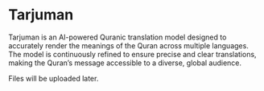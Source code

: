 # Tarjuman
Tarjuman is an AI-powered Quranic translation model designed to accurately render the meanings of the Quran across multiple languages. The model is continuously refined to ensure precise and clear translations, making the Quran’s message accessible to a diverse, global audience.

Files will be uploaded later.
